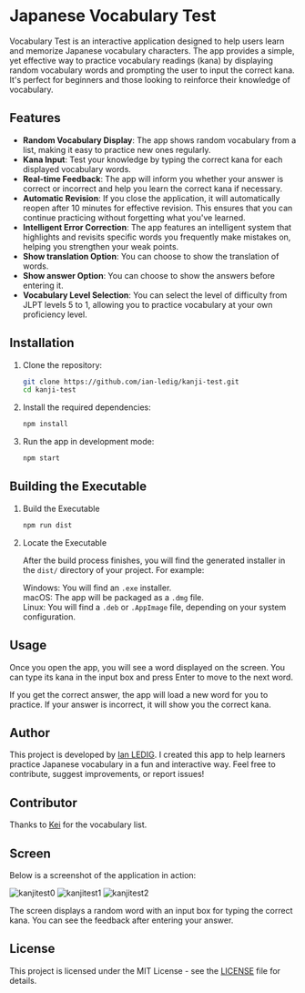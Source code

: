# Japanese Vocabulary Test

Vocabulary Test is an interactive application designed to help users learn and memorize Japanese vocabulary characters. The app provides a simple, yet effective way to practice vocabulary readings (kana) by displaying random vocabulary words and prompting the user to input the correct kana. It's perfect for beginners and those looking to reinforce their knowledge of vocabulary.

## Features

- **Random Vocabulary Display**: The app shows random vocabulary from a list, making it easy to practice new ones regularly.
- **Kana Input**: Test your knowledge by typing the correct kana for each displayed vocabulary words.
- **Real-time Feedback**: The app will inform you whether your answer is correct or incorrect and help you learn the correct kana if necessary.
- **Automatic Revision**: If you close the application, it will automatically reopen after 10 minutes for effective revision. This ensures that you can continue practicing without forgetting what you've learned.
- **Intelligent Error Correction**: The app features an intelligent system that highlights and revisits specific words you frequently make mistakes on, helping you strengthen your weak points.
- **Show translation Option**: You can choose to show the translation of words.
- **Show answer Option**: You can choose to show the answers before entering it.
- **Vocabulary Level Selection**: You can select the level of difficulty from JLPT levels 5 to 1, allowing you to practice vocabulary at your own proficiency level.

## Installation

1. Clone the repository:

   ```bash
   git clone https://github.com/ian-ledig/kanji-test.git
   cd kanji-test
   ```

2. Install the required dependencies:

    ```bash
    npm install
    ```

3. Run the app in development mode:

    ```bash
    npm start
    ```

## Building the Executable

1. Build the Executable

    ```bash
    npm run dist
    ```

2. Locate the Executable

    After the build process finishes, you will find the generated installer in the `dist/` directory of your project. For example:  

    Windows: You will find an `.exe` installer.  
    macOS: The app will be packaged as a `.dmg` file.  
    Linux: You will find a `.deb` or `.AppImage` file, depending on your system configuration.

## Usage

Once you open the app, you will see a word displayed on the screen. You can type its kana in the input box and press Enter to move to the next word.

If you get the correct answer, the app will load a new word for you to practice. If your answer is incorrect, it will show you the correct kana.

## Author

This project is developed by [Ian LEDIG](https://github.com/ian-ledig). I created this app to help learners practice Japanese vocabulary in a fun and interactive way. Feel free to contribute, suggest improvements, or report issues!

## Contributor

Thanks to [Kei](https://github.com/wkei) for the vocabulary list.

## Screen

Below is a screenshot of the application in action:

![kanjitest0](https://github.com/user-attachments/assets/8d55e643-ee0e-4764-87b3-f6e1c9e02743)
![kanjitest1](https://github.com/user-attachments/assets/37e2f330-ce96-49c9-a451-a244090aea9f)
![kanjitest2](https://github.com/user-attachments/assets/df75ac52-d82c-44e7-acfa-b10af519a1b6)

The screen displays a random word with an input box for typing the correct kana. You can see the feedback after entering your answer.

## License
This project is licensed under the MIT License - see the [LICENSE](https://github.com/ian-ledig/kanji-test/blob/master/LISENCE) file for details.

